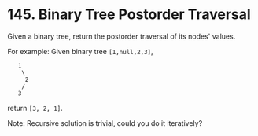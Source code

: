 # 145. Binary Tree Postorder Traversal

Given a binary tree, return the postorder traversal of its nodes' values.

For example:
Given binary tree `[1,null,2,3]`,
```
   1
    \
     2
    /
   3
```
return `[3, 2, 1]`.

Note: Recursive solution is trivial, could you do it iteratively?
